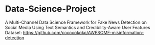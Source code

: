 # Data-Science-Project
A Multi-Channel Data Science Framework for Fake News Detection on Social Media Using Text Semantics and Credibility-Aware User Features
Dataset: https://github.com/cococokoko/AWESOME-misinformation-detection
